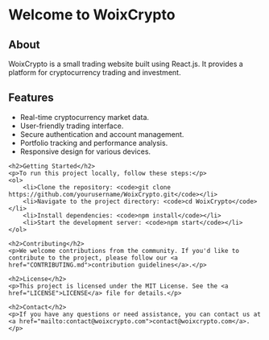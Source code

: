 
<body>
    <h1>Welcome to WoixCrypto</h1>
    <h2>About</h2>
    <p>WoixCrypto is a small trading website built using React.js. It provides a platform for cryptocurrency trading and investment.</p>
    <h2>Features</h2>
    <ul>
        <li>Real-time cryptocurrency market data.</li>
        <li>User-friendly trading interface.</li>
        <li>Secure authentication and account management.</li>
        <li>Portfolio tracking and performance analysis.</li>
        <li>Responsive design for various devices.</li>
    </ul>

    <h2>Getting Started</h2>
    <p>To run this project locally, follow these steps:</p>
    <ol>
        <li>Clone the repository: <code>git clone https://github.com/yourusername/WoixCrypto.git</code></li>
        <li>Navigate to the project directory: <code>cd WoixCrypto</code></li>
        <li>Install dependencies: <code>npm install</code></li>
        <li>Start the development server: <code>npm start</code></li>
    </ol>

    <h2>Contributing</h2>
    <p>We welcome contributions from the community. If you'd like to contribute to the project, please follow our <a href="CONTRIBUTING.md">contribution guidelines</a>.</p>

    <h2>License</h2>
    <p>This project is licensed under the MIT License. See the <a href="LICENSE">LICENSE</a> file for details.</p>

    <h2>Contact</h2>
    <p>If you have any questions or need assistance, you can contact us at <a href="mailto:contact@woixcrypto.com">contact@woixcrypto.com</a>.</p>
</body>
</html>
